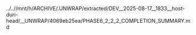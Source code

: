../..//mnt/h/ARCHIVE/.UNWRAP/extracted/DEV__2025-08-17__1833__host-duri-head/__UNWRAP/4069eb25ea/PHASE6_2_2_2_COMPLETION_SUMMARY.md